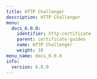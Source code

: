 ```yaml
---
title: HTTP Challenger
description: HTTP Challenger
menu:
  docs_6.0.0:
    identifier: http-certificate
    parent: certificate-guides
    name: HTTP Challenger
    weight: 10
menu_name: docs_6.0.0
info:
  version: 6.0.0
---
```



